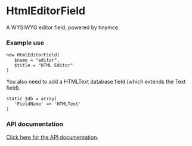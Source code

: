 # HtmlEditorField

A WYSIWYG editor field, powered by tinymce.




### Example use

~~~ {php}
new HtmlEditorField(
   $name = "editor",
   $title = "HTML Editor"
)
~~~

You also need to add a HTMLText database field (which extends the Text field).
 
~~~ {php}
static $db = array(
   'FieldName' => 'HTMLText'
)
~~~

### API documentation
[Click here for the API documentation](http://api.silverstripe.org/trunk/forms/fields-formattedinput/HtmlEditorField.html). 
